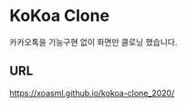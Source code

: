 # KoKoa Clone
  
카카오톡을 기능구현 없이 화면만 클로닝 했습니다.  
  
## URL
https://xoasml.github.io/kokoa-clone_2020/
